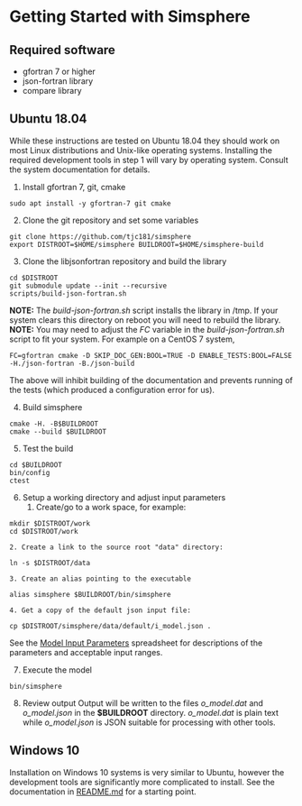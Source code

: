 # Getting Started with Simsphere

## Required software

   * gfortran 7 or higher
   * json-fortran library
   * compare library

## Ubuntu 18.04
While these instructions are tested on Ubuntu 18.04 they should work on
most Linux distributions and Unix-like operating systems.  Installing the
required development tools in step 1 will vary by operating system.
Consult the system documentation for details.

1. Install gfortran 7, git, cmake
```
sudo apt install -y gfortran-7 git cmake
```

2. Clone the git repository and set some variables
```
git clone https://github.com/tjc181/simsphere
export DISTROOT=$HOME/simsphere BUILDROOT=$HOME/simsphere-build
```

3. Clone the libjsonfortran repository and build the library
```
cd $DISTROOT
git submodule update --init --recursive
scripts/build-json-fortran.sh
```
**NOTE:** The _build-json-fortran.sh_ script installs the library in /tmp.  If your system clears this directory on reboot you will need to rebuild the library.  
**NOTE:** You may need to adjust the _FC_ variable in the _build-json-fortran.sh_ script to fit your system.  For example on a CentOS
7 system,
```
FC=gfortran cmake -D SKIP_DOC_GEN:BOOL=TRUE -D ENABLE_TESTS:BOOL=FALSE -H./json-fortran -B./json-build
```
The above will inhibit building of the documentation and prevents running
of the tests (which produced a configuration error for us).

4. Build simsphere
```
cmake -H. -B$BUILDROOT
cmake --build $BUILDROOT
```

5. Test the build
```
cd $BUILDROOT
bin/config 
ctest
```

6. Setup a working directory and adjust input parameters
    1. Create/go to a work space, for example:
```
mkdir $DISTROOT/work
cd $DISTROOT/work
```
    2. Create a link to the source root "data" directory:
```
ln -s $DISTROOT/data
```
    3. Create an alias pointing to the executable
```
alias simsphere $BUILDROOT/bin/simsphere
```
    4. Get a copy of the default json input file:
```
cp $DISTROOT/simsphere/data/default/i_model.json .
```
See the [Model Input Parameters](https://simsphere.ems.psu.edu/assets/downloads/Part%20IV;%20model%20input%20parameters.xls) spreadsheet for descriptions of the parameters and acceptable input ranges. 

7. Execute the model
```
bin/simsphere
```

8. Review output
Output will be written to the files *o_model.dat* and *o_model.json*
in the **$BUILDROOT** directory.  *o_model.dat* is plain text while *o_model.json* is JSON suitable for processing with other tools.

## Windows 10
Installation on Windows 10 systems is very similar to Ubuntu, however the development tools are significantly more complicated to install.  See the documentation in [README.md](README.md) for a starting point.
